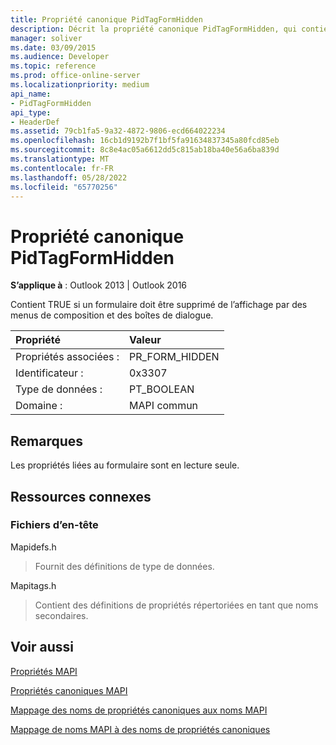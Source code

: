 ```yaml
---
title: Propriété canonique PidTagFormHidden
description: Décrit la propriété canonique PidTagFormHidden, qui contient TRUE si un formulaire doit être supprimé de l’affichage par des menus de composition et des boîtes de dialogue.
manager: soliver
ms.date: 03/09/2015
ms.audience: Developer
ms.topic: reference
ms.prod: office-online-server
ms.localizationpriority: medium
api_name:
- PidTagFormHidden
api_type:
- HeaderDef
ms.assetid: 79cb1fa5-9a32-4872-9806-ecd664022234
ms.openlocfilehash: 16cb1d9192b7f1bf5fa91634837345a80fcd85eb
ms.sourcegitcommit: 8c8e4ac05a6612dd5c815ab18ba40e56a6ba839d
ms.translationtype: MT
ms.contentlocale: fr-FR
ms.lasthandoff: 05/28/2022
ms.locfileid: "65770256"
---
```

# <a name="pidtagformhidden-canonical-property"></a>Propriété canonique PidTagFormHidden

  
  
**S’applique à** : Outlook 2013 | Outlook 2016 
  
Contient TRUE si un formulaire doit être supprimé de l’affichage par des menus de composition et des boîtes de dialogue. 
  
|Propriété |Valeur |
|:-----|:-----|
|Propriétés associées :  <br/> |PR_FORM_HIDDEN  <br/> |
|Identificateur :  <br/> |0x3307  <br/> |
|Type de données :  <br/> |PT_BOOLEAN  <br/> |
|Domaine :  <br/> |MAPI commun  <br/> |
   
## <a name="remarks"></a>Remarques

Les propriétés liées au formulaire sont en lecture seule. 
  
## <a name="related-resources"></a>Ressources connexes

### <a name="header-files"></a>Fichiers d’en-tête

Mapidefs.h
  
> Fournit des définitions de type de données.
    
Mapitags.h
  
> Contient des définitions de propriétés répertoriées en tant que noms secondaires.
    
## <a name="see-also"></a>Voir aussi



[Propriétés MAPI](mapi-properties.md)
  
[Propriétés canoniques MAPI](mapi-canonical-properties.md)
  
[Mappage des noms de propriétés canoniques aux noms MAPI](mapping-canonical-property-names-to-mapi-names.md)
  
[Mappage de noms MAPI à des noms de propriétés canoniques](mapping-mapi-names-to-canonical-property-names.md)

